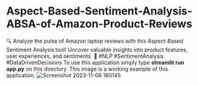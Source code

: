 # Aspect-Based-Sentiment-Analysis-ABSA-of-Amazon-Product-Reviews
🔍 Analyze the pulse of Amazon laptop reviews with this Aspect-Based Sentiment Analysis tool! Uncover valuable insights into product features, user experiences, and sentiments. 🚀 #NLP #SentimentAnalysis #DataDrivenDecisions
To use this application simply type **streamlit run app.py** on this directory.
This image is a working example of this application.
![Screenshot 2023-11-06 180145](https://github.com/ShreyUpadhyaya78/Aspect-Based-Sentiment-Analysis-ABSA-of-Amazon-Product-Reviews/assets/58781064/25ca9c81-5202-449a-8d9b-1d518f8860bd)
